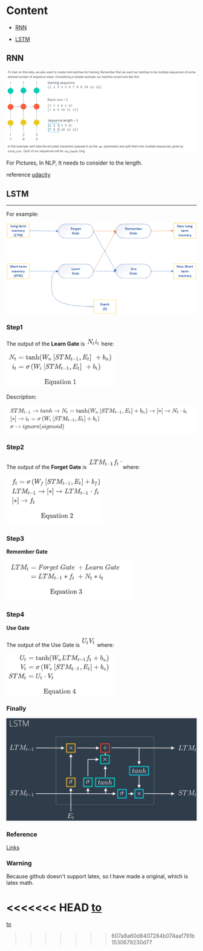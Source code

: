 # Content

- [RNN](##rnn)

- [LSTM](##lstm)



## RNN

![image-20191213193647166](imgs/image-20191213193647166.png)

For Pictures, In NLP, It needs to consider to the length.

reference
[udacity](https://github.com/udacity/deep-learning-v2-pytorch/blob/master/recurrent-neural-networks/char-rnn/Character_Level_RNN_Solution.ipynb)

## LSTM

---
For example:

![image-20191211103148384](imgs/image-20191211103148384.png)

### Step1

The output of the **Learn Gate** is ![image-20191211115822313](imgs/image-20191211115822313.png) here:

![image-20191211115920070](imgs/image-20191211115920070.png)

Description:

![image-20191211115934456](imgs/image-20191211115934456.png)

### Step2

The output of the **Forget Gate** is ![image-20191211120002116](imgs/image-20191211120002116.png) where:

![image-20191211120024952](imgs/image-20191211120024952.png)

### Step3

**Remember Gate**

![image-20191211120045139](imgs/image-20191211120045139.png)

### Step4

**Use Gate**

The output of the Use Gate is ![image-20191211120122026](imgs/image-20191211120122026.png) where:

![image-20191211120143130](imgs/image-20191211120143130.png)

### Finally

![image-20191211113032257](imgs/image-20191211113032257.png)

### Reference

[Links](https://classroom.udacity.com/nanodegrees/nd188-bert/parts/a58738e5-e865-4f64-82e9-cbe7a41b272e/modules/67b445a1-38bc-4128-9d8b-58129e849573/lessons/a8fc0724-37ed-40d9-a226-57175b8bb8cc/concepts/f9f95dcb-bb0e-43d3-841c-9277c54207cb)



### Warning

Because github doesn't support latex, so I have made a original, which is latex math.

<<<<<<< HEAD
[to](https://github.com/udacity/deep-learning-v2-pytorch/tree/master/recurrent-neural-networks/char-rnn)
=======
[to](https://github.com/chajnoven/Deep-learning-Implement-notebook/blob/master/Notebook/NLP/original/README-original.md)
>>>>>>> 607a8a60d8407284b074aaf791b1530679230d77

